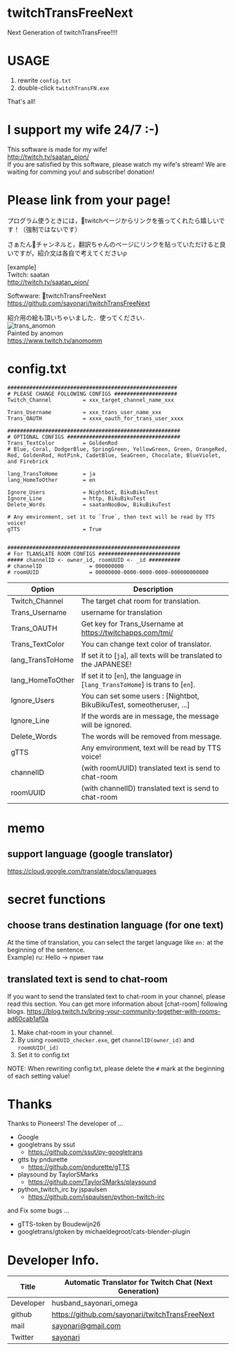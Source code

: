 # twitchTransFreeNext
Next Generation of twitchTransFree!!!!

# USAGE
1. rewrite `config.txt`
2. double-click `twitchTransFN.exe`

That's all!

# I support my wife 24/7 :-) 
This software is made for my wife!  
http://twitch.tv/saatan_pion/  
If you are satisfied by this software, please watch my wife's stream! We are waiting for comming you! and subscribe! donation!

# Please link from your page!
プログラム使うときには，twitchページからリンクを張ってくれたら嬉しいです！（強制ではないです）

さぁたんチャンネルと，翻訳ちゃんのページにリンクを貼っていただけると良いですが，紹介文は各自で考えてくださいρ

[example]  
Twitch: saatan  
http://twitch.tv/saatan_pion/ 

Softwware: twitchTransFreeNext  
https://github.com/sayonari/twitchTransFreeNext

紹介用の絵も頂いちゃいました．使ってください．  
![trans_anomon](https://user-images.githubusercontent.com/16011609/49361210-c1f5ef80-f71e-11e8-8cff-6fd760e8738a.png)  
Painted by anomon  
https://www.twitch.tv/anomomm

# config.txt
```
######################################################
# PLEASE CHANGE FOLLOWING CONFIGS ####################
Twitch_Channel          = xxx_target_channel_name_xxx

Trans_Username          = xxx_trans_user_name_xxx
Trans_OAUTH             = xxxx_oauth_for_trans_user_xxxx

#######################################################
# OPTIONAL CONFIGS ####################################
Trans_TextColor         = GoldenRod
# Blue, Coral, DodgerBlue, SpringGreen, YellowGreen, Green, OrangeRed, Red, GoldenRod, HotPink, CadetBlue, SeaGreen, Chocolate, BlueViolet, and Firebrick

lang_TransToHome        = ja
lang_HomeToOther        = en

Ignore_Users            = Nightbot, BikuBikuTest
Ignore_Line             = http, BikuBikuTest
Delete_Words            = saatanNooBow, BikuBikuTest

# Any emvironment, set it to `True`, then text will be read by TTS voice!
gTTS                    = True


#######################################################
# For TLANSLATE ROOM CONFIGS ##########################
##### channelID <- owner_id, roomUUID <- _id ##########
# channelID               = 000000000
# roomUUID                = 00000000-0000-0000-0000-000000000000
```

| Option| Description |
| -- | -- |
| Twitch_Channel | The target chat room for translation. |
| Trans_Username | username for translation |
| Trans_OAUTH | Get key for Trans_Username at https://twitchapps.com/tmi/ |
| Trans_TextColor  | You can change text color of translator. |
| lang_TransToHome | If set it to [`ja`], all texts will be translated to the JAPANESE! |
| lang_HomeToOther | If set it to [`en`], the language in [`lang_TransToHome`] is trans to [`en`]. |
| Ignore_Users | You can set some users : [Nightbot, BikuBikuTest, someotheruser, ...] |
| Ignore_Line | If the words are in message, the message will be ignored.|
| Delete_Words | The words will be removed from message. |
| gTTS | Any emvironment, text will be read by TTS voice! |
| channelID | (with roomUUID) translated text is send to chat-room |
| roomUUID | (with channelID) translated text is send to chat-room |

# memo
## support language (google translator)
https://cloud.google.com/translate/docs/languages

# secret functions
## choose trans destination language (for one text)
At the time of translation, you can select the target language like `en:` at the beginning of the sentence.  
Example) ru: Hello -> привет там

## translated text is send to chat-room
If you want to send the translated text to chat-room in your channel, please read this section.
You can get more information about [chat-room] following blogs.
https://blog.twitch.tv/bring-your-community-together-with-rooms-ad60cab1af0a

1. Make chat-room in your channel.
2. By using `roomUUID_checker.exe`, get `channelID(owner_id)` and `roomUUID(_id)`
3. Set it to config.txt

NOTE: When rewriting config.txt, please delete the `#` mark at the beginning of each setting value!


# Thanks
Thanks to Pioneers!
The developer of ...
- Google
- googletrans by ssut
    - https://github.com/ssut/py-googletrans
- gtts by pndurette
    - https://github.com/pndurette/gTTS
- playsound by TaylorSMarks
    - https://github.com/TaylorSMarks/playsound
- python_twitch_irc by jspaulsen
    - https://github.com/jspaulsen/python-twitch-irc

and Fix some bugs ...
- gTTS-token by Boudewijn26
- googletrans/gtoken by michaeldegroot/cats-blender-plugin

# Developer Info.

| Title | Automatic Translator for Twitch Chat (Next Generation) |
|--|--|
| Developer | husband_sayonari_omega |
|github | https://github.com/sayonari/twitchTransFreeNext |
| mail | sayonari@gmail.com |
| Twitter | [sayonari](https://twitter.com/sayonari) |